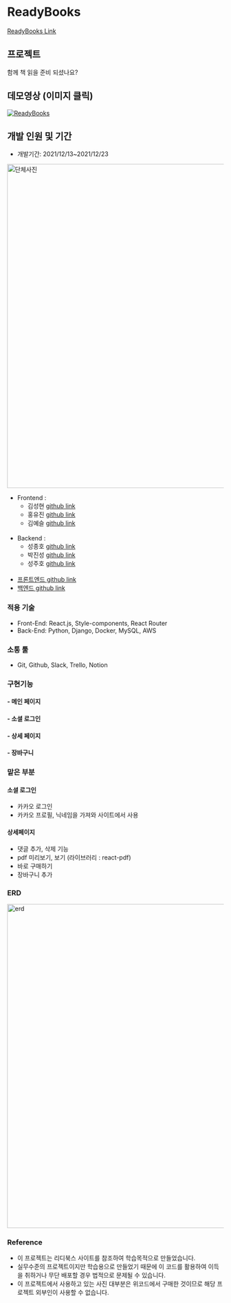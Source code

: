 # ReadyBooks

[ReadyBooks Link](http://readyreadybooks.s3-website.ap-northeast-2.amazonaws.com/)

## 프로젝트

함께 책 읽을 준비 되셨나요?

## 데모영상 (이미지 클릭)

[![ReadyBooks](<https://media.vlpt.us/images/tjdgus0528/post/f79132e6-183d-41f5-9078-ebff9a5068cb/ezgif.com-gif-maker%20(1).gif>)](https://youtu.be/83JF9irjIb4)

## 개발 인원 및 기간

- 개발기간: 2021/12/13~2021/12/23

<img src='https://media.vlpt.us/images/tjdgus0528/post/0c7db5d1-cc6a-4276-957b-ef74c3e2584b/ready.jpg' width="754" alt='단체사진'/>

- Frontend :
  - 김성현 [github link](https://github.com/Globalkmaria)
  - 홍유진 [github link](https://github.com/howyoujini)
  - 김예슬 [github link](https://github.com/99cone)
    <br/><br/>
- Backend :
  - 성종호 [github link](https://github.com/SeongJongHo)
  - 박진성 [github link](https://github.com/jincastle)
  - 성주호 [github link](https://github.com/Joshua-sung)
    <br/><br/>
- [프론트엔드 github link](https://github.com/wecode-bootcamp-korea/27-2nd-ReadyBooks-frontend)
- [백엔드 github link](https://github.com/wecode-bootcamp-korea/27-2nd-ReadyBooks-backend)

### 적용 기술

- Front-End: React.js, Style-components, React Router
- Back-End: Python, Django, Docker, MySQL, AWS

### 소통 툴

- Git, Github, Slack, Trello, Notion

### 구현기능
#### - 메인 페이지
#### - 소셜 로그인
#### - 상세 페이지
#### - 장바구니

### 맡은 부분
#### 소셜 로그인

- 카카오 로그인
- 카카오 프로필, 닉네임을 가져와 사이트에서 사용

#### 상세페이지
- 댓글 추가, 삭제 기능
- pdf 미리보기, 보기 (라이브러리 : react-pdf)
- 바로 구매하기
- 장바구니 추가

### ERD

<img width="754" src='https://media.vlpt.us/images/tjdgus0528/post/13b1ec06-fb7d-464a-bbe0-3508db42b8f1/%E1%84%89%E1%85%B3%E1%84%8F%E1%85%B3%E1%84%85%E1%85%B5%E1%86%AB%E1%84%89%E1%85%A3%E1%86%BA%202021-12-24%20%E1%84%8B%E1%85%A9%E1%84%92%E1%85%AE%204.28.10.png' alt='erd'/>

### Reference

- 이 프로젝트는 리디북스 사이트를 참조하여 학습목적으로 만들었습니다.
- 실무수준의 프로젝트이지만 학습용으로 만들었기 때문에 이 코드를 활용하여 이득을 취하거나 무단 배포할 경우 법적으로 문제될 수 있습니다.
- 이 프로젝트에서 사용하고 있는 사진 대부분은 위코드에서 구매한 것이므로 해당 프로젝트 외부인이 사용할 수 없습니다.

